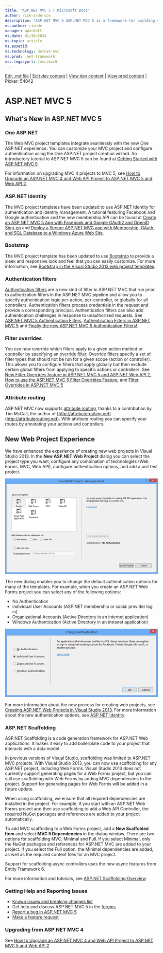 ```yaml
---
title: "ASP.NET MVC 5 | Microsoft Docs"
author: rick-anderson
description: "ASP.NET MVC 5 ASP.NET MVC 5 is a framework for building scalable, standards-based web applications using well-established design patterns and the power of AS..."
ms.author: riande
manager: wpickett
ms.date: 01/20/2014
ms.topic: article
ms.assetid: 
ms.technology: dotnet-mvc
ms.prod: .net-framework
msc.legacyurl: /mvc/mvc5
---
```

[Edit .md file](C:\Projects\msc\dev\Msc.Www\Web.ASP\App_Data\github\mvc\mvc5.md) | [Edit dev content](http://www.aspdev.net/umbraco#/content/content/edit/54042) | [View dev content](http://docs.aspdev.net/tutorials/mvc/mvc5.html) | [View prod content](http://www.asp.net/mvc/mvc5) | Picker: 54042

ASP.NET MVC 5
====================
## What's New in ASP.NET MVC 5

### One ASP.NET

The Web MVC project templates integrate seamlessly with the new One ASP.NET experience. You can customize your MVC project and configure authentication using the One ASP.NET project creation wizard. An introductory tutorial to ASP.NET MVC 5 can be found at [Getting Started with ASP.NET MVC 5](overview/getting-started/introduction/getting-started.md).

For information on upgrading MVC 4 projects to MVC 5, see [How to Upgrade an ASP.NET MVC 4 and Web API Project to ASP.NET MVC 5 and Web API 2](overview/releases/how-to-upgrade-an-aspnet-mvc-4-and-web-api-project-to-aspnet-mvc-5-and-web-api-2.md).

### ASP.NET Identity

The MVC project templates have been updated to use ASP.NET Identity for authentication and identity management. A tutorial featuring Facebook and Google authentication and the new membership API can be found at [Create an ASP.NET MVC 5 App with Facebook and Google OAuth2 and OpenID Sign-on](overview/security/create-an-aspnet-mvc-5-app-with-facebook-and-google-oauth2-and-openid-sign-on.md) and [Deploy a Secure ASP.NET MVC app with Membership, OAuth, and SQL Database to a Windows Azure Web Site](https://www.windowsazure.com/en-us/develop/net/tutorials/web-site-with-sql-database/).

### Bootstrap

The MVC project template has been updated to use [Bootstrap](http://getbootstrap.com/) to provide a sleek and responsive look and feel that you can easily customize. For more information, see [Bootstrap in the Visual Studio 2013 web project templates](../visual-studio/overview/2013/creating-web-projects-in-visual-studio.md#bootstrap).

### Authentication filters

[Authentication filters](http://www.dotnetcurry.com/showarticle.aspx?ID=957) are a new kind of filter in ASP.NET MVC that run prior to authorization filters in the ASP.NET MVC pipeline and allow you to specify authentication logic per-action, per-controller, or globally for all controllers. Authentication filters process credentials in the request and provide a corresponding principal. Authentication filters can also add authentication challenges in response to unauthorized requests. See [ASP.NET MVC 5 Authentication Filters](http://www.dotnetcurry.com/showarticle.aspx?ID=957), [Authentication Filters in ASP.NET MVC 5](http://theshravan.net/blog/authentication-filters-in-asp-net-mvc-5/) and [Finally the new ASP.NET MVC 5 Authentication Filters!](http://hackwebwith.net/finally-the-new-asp-net-mvc-5-authentication-filters/).

### Filter overrides

You can now override which filters apply to a given action method or controller by specifying an [override filter](http://www.davidhayden.me/blog/filter-overrides-in-asp-net-mvc-5). Override filters specify a set of filter types that should not be run for a given scope (action or controller). This allows you to configure filters that apply globally but then exclude certain global filters from applying to specific actions or controllers. See [New Filter Overrides feature in ASP.NET MVC 5 and ASP.NET Web API 2](https://weblogs.asp.net/imranbaloch/archive/2013/09/25/new-filter-overrides-in-asp-net-mvc-5-and-asp-net-web-api-2.aspx), [How to use the ASP.NET MVC 5 Filter Overrides Feature](http://hackwebwith.net/how-to-use-the-asp-net-mvc-5-filter-overrides-feature/), and [Filter Overrides in ASP.NET MVC 5](http://www.davidhayden.me/blog/filter-overrides-in-asp-net-mvc-5)

### Attribute routing

ASP.NET MVC now supports [attribute routing](https://blogs.msdn.com/b/webdev/archive/2013/10/17/attribute-routing-in-asp-net-mvc-5.aspx), thanks to a contribution by Tim McCall, the author of [http://attributerouting.net](http://attributerouting.net). With attribute routing you can specify your routes by annotating your actions and controllers.

## New Web Project Experience

We have enhanced the experience of creating new web projects in Visual Studio 2013. In the **New ASP.NET Web Project** dialog you can select the project type you want, configure any combination of technologies (Web Forms, MVC, Web API), configure authentication options, and add a unit test project.

![New ASP.NET Project](mvc5/_static/image1.png)

The new dialog enables you to change the default authentication options for many of the templates. For example, when you create an ASP.NET Web Forms project you can select any of the following options:

- No Authentication
- Individual User Accounts (ASP.NET membership or social provider log in)
- Organizational Accounts (Active Directory in an internet application)
- Windows Authentication (Active Directory in an intranet application)

![Authentication options](mvc5/_static/image2.png)

For more information about the new process for creating web projects, see [Creating ASP.NET Web Projects in Visual Studio 2013](../visual-studio/overview/2013/creating-web-projects-in-visual-studio.md). For more information about the new authentication options, see [ASP.NET Identity](../identity/overview/index.md).

<a id="scaffold"></a>
### ASP.NET Scaffolding

ASP.NET Scaffolding is a code generation framework for ASP.NET Web applications. It makes it easy to add boilerplate code to your project that interacts with a data model.

In previous versions of Visual Studio, scaffolding was limited to ASP.NET MVC projects. With Visual Studio 2013, you can now use scaffolding for any ASP.NET project, including Web Forms. Visual Studio 2013 does not currently support generating pages for a Web Forms project, but you can still use scaffolding with Web Forms by adding MVC dependencies to the project. Support for generating pages for Web Forms will be added in a future update.

When using scaffolding, we ensure that all required dependencies are installed in the project. For example, if you start with an ASP.NET Web Forms project and then use scaffolding to add a Web API Controller, the required NuGet packages and references are added to your project automatically.

To add MVC scaffolding to a Web Forms project, add a **New Scaffolded Item** and select **MVC 5 Dependencies** in the dialog window. There are two options for scaffolding MVC; Minimal and Full. If you select Minimal, only the NuGet packages and references for ASP.NET MVC are added to your project. If you select the Full option, the Minimal dependencies are added, as well as the required content files for an MVC project.

Support for scaffolding async controllers uses the new async features from Entity Framework 6.

For more information and tutorials, see [ASP.NET Scaffolding Overview](../visual-studio/overview/2013/aspnet-scaffolding-overview.md).

### Getting Help and Reporting Issues

- [Known issues and breaking changes list](../visual-studio/overview/2013/release-notes.md#knownissues)
- Get help and discuss ASP.NET MVC 5 in the [forums](https://forums.asp.net/1146.aspx)
- [Report a bug in ASP.NET MVC 5](http://aspnetwebstack.codeplex.com/workitem/list/basic)
- [Make a feature request](http://aspnet.uservoice.com/forums/41201-asp-net-mvc)

### Upgrading from ASP.NET MVC 4

See [How to Upgrade an ASP.NET MVC 4 and Web API Project to ASP.NET MVC 5 and Web API 2](overview/releases/how-to-upgrade-an-aspnet-mvc-4-and-web-api-project-to-aspnet-mvc-5-and-web-api-2.md)